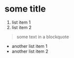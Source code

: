 # some title

1. list item 1
2. list item 2

> some text in a blockquote

- another list item 1
- another list item 2
